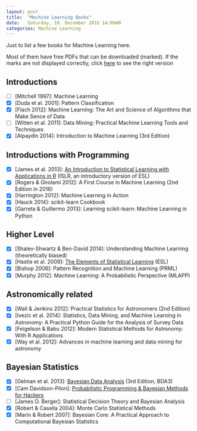 ```yaml
---
layout: post
title:  "Machine Learning Books"
date:   Saturday, 10. December 2016 14:09AM
categories: Machine Learning
---
```


Just to list a few books for Machine Learning here.

Most of them have free PDFs that can be downloaded (marked).
If the marks are not displayed correctly, click [here](https://github.com/hypergravity/hypergravity.github.io/blob/master/_posts/2016-12-10-Machine-Learning-Books.md)
to see the right version


## Introductions
- [ ] \[Mitchell 1997]: Machine Learning
- [x] \[Duda et al. 2001]: Pattern Classification
- [x] \[Flach 2012]: Machine Learning: The Art and Science of Algorithms that Make Sence of Data
- [ ] \[Witten et al. 2011]: Data Mining: Practical Machine Learning Tools and Techniques
- [x] \[Alpaydin 2014]: Introduction to Machine Learning (3rd Edition)

## Introductions with Programming
- [x] \[James et al. 2013]: [An Introduction to Statistical Learning with Applications in R](http://www-bcf.usc.edu/~gareth/ISL/) (ISLR, an introductory version of ESL)
- [x] \[Rogers & Girolami 2012]: A First Course in Machine Learning (2nd Edition in 2016)
- [x] \[Harrington 2012]: Machine Learning in Action
- [x] \[Hauck 2014]: scikit-learn Cookbook
- [x] \[Garreta & Guillermo 2013]: Learning scikit-learn: Machine Learning in Python

## Higher Level
- [x] \[Shalev-Shwartz & Ben-David 2014]: Understanding Machine Learning (theoretically biased)
- [x] \[Hastie et al. 2009]: [The Elements of Statistical Learning](http://statweb.stanford.edu/~tibs/ElemStatLearn/) (ESL)
- [x] \[Bishop 2006]: Pattern Recognition and Machine Learning (PRML)
- [x] \[Murphy 2012]: Machine Learning: A Probabilistic Perspective (MLAPP)

## Astronomically related
- [x] \[Wall & Jenkins 2012]: Practical Statistics for Astronomers (2nd Edition)
- [x] \[Ivezic et al. 2014]: Statistics, Data Mining, and Machine Learning in Astronomy: A Practical Python Guide for the Analysis of Survey Data
- [x] \[Feigelson & Babu 2012]: Modern Statistical Methods for Astronomy: With R Applications
- [x] \[Way et al. 2012]: Advances in machine learning and data mining for astronomy

## Bayesian Statistics
- [x] \[Gelman et al. 2013]: [Bayesian Data Analysis](http://www.stat.columbia.edu/~gelman/book/) (3rd Edition, BDA3)
- [x] \[Cam Davidson-Pilon]: [Probabilistic Programming & Bayesian Methods for Hackers](http://camdavidsonpilon.github.io/Probabilistic-Programming-and-Bayesian-Methods-for-Hackers/)
- [ ] \[James O. Berger]: Statistical Decision Theory and Bayesian Analysis
- [x] \[Robert & Casella 2004]: Monte Carlo Statistical Methods
- [x] \[Marin & Robert 2007]: Bayesian Core: A Practical Approach to Computational Bayesian Statistics
